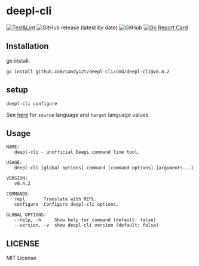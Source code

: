 # deepl-cli

[![Test&Lint](https://github.com/candy12t/deepl-cli/actions/workflows/ci.yml/badge.svg)](https://github.com/candy12t/deepl-cli/actions/workflows/ci.yml)
![GitHub release (latest by date)](https://img.shields.io/github/v/release/candy12t/deepl-cli)
![GitHub](https://img.shields.io/github/license/candy12t/deepl-cli)
[![Go Report Card](https://goreportcard.com/badge/github.com/candy12t/deepl-cli)](https://goreportcard.com/report/github.com/candy12t/deepl-cli)

## Installation

go install:

```shell
go install github.com/candy12t/deepl-cli/cmd/deepl-cli@v0.4.2
```

## setup

```shell
deepl-cli configure
```

See [here](https://www.deepl.com/ja/docs-api/translating-text/) for `source` language and `target` language values.

## Usage

```shell
NAME:
   deepl-cli - unofficial DeepL command line tool.

USAGE:
   deepl-cli [global options] command [command options] [arguments...]

VERSION:
   v0.4.2

COMMANDS:
   repl       Translate with REPL.
   configure  Configure deepl-cli options.

GLOBAL OPTIONS:
   --help, -h     Show help for command (default: false)
   --version, -v  show deepl-cli version (default: false)
```

## LICENSE

MIT License
